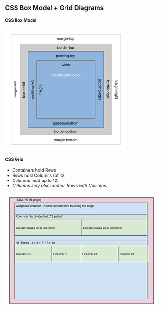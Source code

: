 ## CSS Box Model + Grid Diagrams

#### CSS Box Model

![box-model.gif](box-model.gif)

#### CSS Grid

* Containers hold Rows
* Rows hold Columns (of 12)
* Columns (add up to 12)
* _Columns may also contian Rows with Columns..._

![css_grid.png](css_grid.png)
